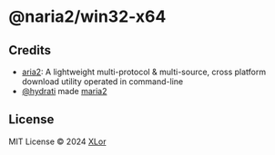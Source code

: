 # @naria2/win32-x64

## Credits

+ [aria2](https://github.com/aria2/aria2): A lightweight multi-protocol & multi-source, cross platform download utility operated in command-line
+ [@hydrati](https://github.com/hydrati) made [maria2](https://github.com/hydrati/maria2)

## License

MIT License © 2024 [XLor](https://github.com/yjl9903)

